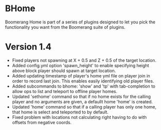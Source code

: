 # BHome
Boomerang Home is part of a series of plugins designed to let you pick the functionality you want from the Boomerang suite of plugins.

# Version 1.4 

* Fixed players not spawning at X + 0.5 and Z + 0.5 of the target location.<br />
* Added config.yml option 'spawn_height' to enable specifying height above block player should spawn at target location.<br />
* Added updating timestamp of player's home yml file on player join in order to record last join. This enables easily identifying old player files.<br />
* Added subcommands to bhome: 'show' and 'tp' with tab-completion to allow ops to list and teleport to offline player homes.<br />
* Updated 'sethome' command so that if no home exists for the calling player and no arguments are given, a defaullt home 'home' is created.<br />
* Updated 'home' command so that if a calling player has only one home, that home is select and teleported to by default.<br />
* Fixed problem with locations not calculating right having to do with offsets from negative coords.<br />
